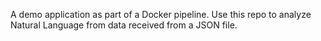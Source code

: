 A demo application as part of a Docker pipeline. Use this repo to analyze Natural Language from data received from a JSON file.